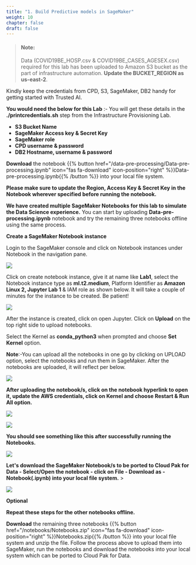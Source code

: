 ```yaml
---
title: "1. Build Predictive models in SageMaker"
weight: 10
chapter: false
draft: false
---
```


> #### Note:
> Data (COVID19BE_HOSP.csv & COVID19BE_CASES_AGESEX.csv) required for this lab has been uploaded to Amazon S3 bucket as the part of infrastructure automation. **Update the BUCKET_REGION as us-east-2**.

Kindly keep the credentials from CPD, S3, SageMaker, DB2 handy for getting started with Trusted AI.

**You would need the below for this Lab** :- You will get these details in the **./printcredentials.sh** step from the Infrastructure Provisioning Lab.

* **S3 Bucket Name**
* **SageMaker Access key & Secret Key**
* **SageMaker role**
* **CPD username & password**
* **DB2 Hostname, username & password**

**Download** the notebook {{% button href="/data-pre-processing/Data-pre-processing.ipynb" icon="fas fa-download" icon-position="right" %}}Data-pre-processing.ipynb{{% /button %}} into your local file system.

**Please make sure to update the Region, Access Key & Secret Key in the Notebook wherever specified before running the notebook.**

**We have created multiple SageMaker Notebooks for this lab to simulate the Data Science experience.** You can start by uploading **Data-pre-processing.ipynb** notebook and try the remaining three notebooks offline using the same process.

**Create a SageMaker Notebook instance**

Login to the SageMaker console and click on Notebook instances under Notebook in the navigation pane.

![](/images/20_trusted_ai_lab/sm-login.png)

Click on create notebook instance, give it at name like **Lab1**, select the Notebook instance type as **ml.t2.medium**, Platform Identifier as **Amazon Linux 2, Jupyter Lab 1** & IAM role as shown below. It will take a couple of minutes for the instance to be created. Be patient!

![](/images/20_trusted_ai_lab/crt-nb-sm.png)

After the instance is created, click on open Jupyter. Click on **Upload** on the top right side to upload notebooks. 

Select the Kernel as **conda_python3** when prompted and choose **Set Kernel** option. 

**Note**:-You can upload all the notebooks in one go by clicking on UPLOAD option, select the notebooks and run them in SageMaker. After the notebooks are uploaded, it will reflect per below.

![](/images/20_trusted_ai_lab/opn-nb-sm.png)

**After uploading the notebook/s, click on the notebook hyperlink to open it, update the AWS credentials, click on Kernel and choose Restart & Run All option.** 

![](/images/20_trusted_ai_lab/opn-nb-sm.png)

![](/images/20_trusted_ai_lab/run-nb.png)

**You should see something like this after successfully running the Notebooks.**

![](/images/20_trusted_ai_lab/nb-run.png)

**Let's download the SageMaker Notebook/s to be ported to Cloud Pak for Data - Select/Open the notebook - click on File - Download as - Notebook(.ipynb) into your local file system.** >  

![](/images/20_trusted_ai_lab/dw-nb-sm.png)

**Optional**

**Repeat these steps for the other notebooks offline.**

**Download** the remaining three notebooks {{% button href="/notebooks/Notebooks.zip" icon="fas fa-download" icon-position="right" %}}Notebooks.zip{{% /button %}} into your local file system and unzip the file. Follow the process above to upload them into SageMaker, run the notebooks and download the notebooks into your local system which can be ported to Cloud Pak for Data.
